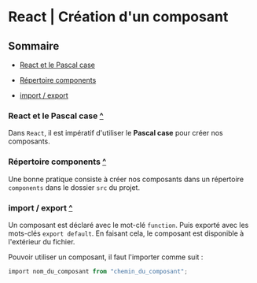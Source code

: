 # React | Création d'un composant

## Sommaire

- [React et le Pascal case](#react-et-le-pascal-case)

- [Répertoire components](#react--création-dun-composant)

- [import / export](#import--export)

### React et le Pascal case [^](#sommaire)

Dans `React`, il est impératif d'utiliser le **Pascal case** pour créer nos composants.

### Répertoire components [^](#sommaire)

Une bonne pratique consiste à créer nos composants dans un répertoire `components` dans le dossier `src` du projet.

### import / export [^](#sommaire)

Un composant est déclaré avec le mot-clé `function`. Puis exporté avec les mots-clés `export default`. En faisant cela, le composant est disponible à l'extérieur du fichier.

Pouvoir utiliser un composant, il faut l'importer comme suit :

```powershell
import nom_du_composant from "chemin_du_composant";
```
